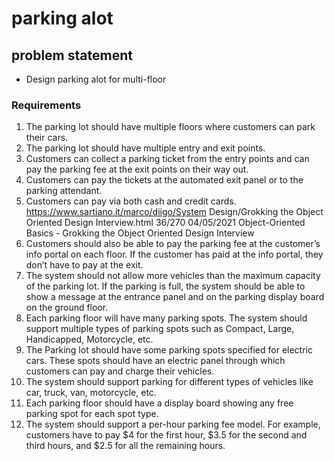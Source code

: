# parking alot

## problem statement
- Design parking alot for multi-floor 


### Requirements
1. The parking lot should have multiple floors where customers can park
their cars.
2. The parking lot should have multiple entry and exit points.
3. Customers can collect a parking ticket from the entry points and can pay
the parking fee at the exit points on their way out.
4. Customers can pay the tickets at the automated exit panel or to the
parking attendant.
5. Customers can pay via both cash and credit cards.
https://www.sartiano.it/marco/diigo/System Design/Grokking the Object Oriented Design Interview.html 36/270
04/05/2021 Object-Oriented Basics - Grokking the Object Oriented Design Interview
6. Customers should also be able to pay the parking fee at the customer’s
info portal on each floor. If the customer has paid at the info portal, they
don’t have to pay at the exit.
7. The system should not allow more vehicles than the maximum capacity
of the parking lot. If the parking is full, the system should be able to show
a message at the entrance panel and on the parking display board on the
ground floor.
8. Each parking floor will have many parking spots. The system should
support multiple types of parking spots such as Compact, Large,
Handicapped, Motorcycle, etc.
9. The Parking lot should have some parking spots specified for electric
cars. These spots should have an electric panel through which customers
can pay and charge their vehicles.
10. The system should support parking for different types of vehicles like car,
truck, van, motorcycle, etc.
11. Each parking floor should have a display board showing any free parking
spot for each spot type.
12. The system should support a per-hour parking fee model. For example,
customers have to pay $4 for the first hour, $3.5 for the second and third
hours, and $2.5 for all the remaining hours.